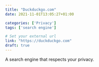 ```yaml
---
title: "Duckduckgo.com"
date: 2021-11-01T13:05:27+01:00

categories: ['Privacy']
tags: ['search engine']

# Set your external url
link: "https://duckduckgo.com"
draft: true
---
```

A search engine that respects your privacy.

